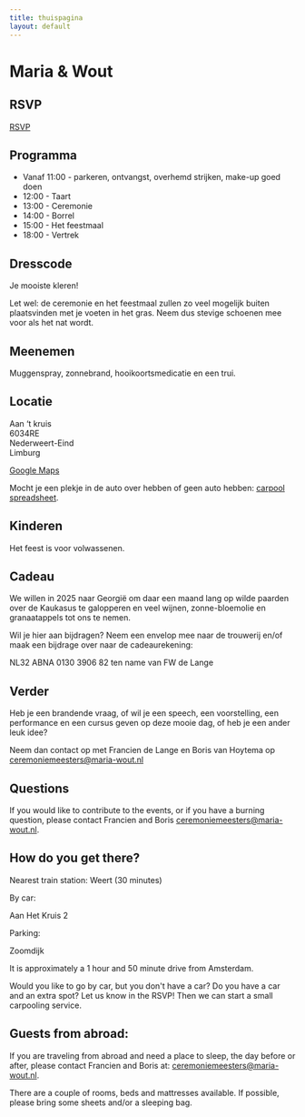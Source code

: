 ```yaml
---
title: thuispagina
layout: default
---
```


# Maria & Wout

## RSVP

[RSVP](https://forms.gle/tTry9xi3d42vdYxR9)

## Programma

* Vanaf 11:00 - parkeren, ontvangst, overhemd strijken, make-up goed doen
* 12:00 - Taart
* 13:00 - Ceremonie
* 14:00 - Borrel
* 15:00 - Het feestmaal
* 18:00 - Vertrek

## Dresscode

Je mooiste kleren!

Let wel: de ceremonie en het feestmaal zullen zo veel mogelijk buiten plaatsvinden met je voeten in het gras. Neem dus stevige schoenen mee voor als het nat wordt.

## Meenemen

Muggenspray, zonnebrand, hooikoortsmedicatie en een trui.

## Locatie

Aan ‘t kruis  
6034RE  
Nederweert-Eind  
Limburg

[Google Maps](https://www.google.com/maps/place/Aan+Het+Kruis,+6034+RE+Nederweert-Eind/@51.301618,5.8349141,17z/data=!3m1!4b1!4m6!3m5!1s0x47c736b97fbc7ba7:0xb33f9f46e89b98f1!8m2!3d51.301618!4d5.837489!16s%2Fg%2F1tdbvzwl?entry=ttu)

Mocht je een plekje in de auto over hebben of geen auto hebben: [carpool spreadsheet](https://docs.google.com/spreadsheets/d/1JhqHAnm41qI6lgueXx3M6gZy_8LsWGU6fJMUSpmRY18/edit?usp=sharing).

## Kinderen

Het feest is voor volwassenen.

## Cadeau

We willen in 2025 naar Georgië om daar een maand lang op wilde paarden over de Kaukasus te galopperen en veel wijnen, zonne-bloemolie en granaatappels tot ons te nemen.

Wil je hier aan bijdragen? Neem een envelop mee naar de trouwerij en/of maak een bijdrage over naar de cadeaurekening:

NL32 ABNA 0130 3906 82 ten name van FW de Lange

## Verder

Heb je een brandende vraag, of wil je een speech, een voorstelling, een performance en een cursus geven op deze mooie dag, of heb je een ander leuk idee?

Neem dan contact op met Francien de Lange en Boris van Hoytema op <ceremoniemeesters@maria-wout.nl>

## Questions

If you would like to contribute to the events, or if you have a burning question, please contact Francien and Boris <ceremoniemeesters@maria-wout.nl>.

## How do you get there?

Nearest train station: Weert (30 minutes)

By car:

Aan Het Kruis 2

Parking:

Zoomdijk

It is approximately a 1 hour and 50 minute drive from Amsterdam.

Would you like to go by car, but you don't have a car? Do you have a car and an extra spot? Let us know in the RSVP! Then we can start a small carpooling service.

## Guests from abroad:

If you are traveling from abroad and need a place to sleep, the day before or after, please contact Francien and Boris at: ceremoniemeesters@maria-wout.nl.

There are a couple of rooms, beds and mattresses available. If possible, please bring some sheets and/or a sleeping bag.
